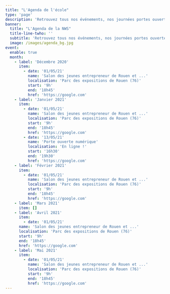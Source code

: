 ```yaml
---
title: "L'Agenda de l'école"
type: 'page'
description: 'Retrouvez tous nos événements, nos journées portes ouvertes et bien plus encore.'
banner:
  title: "L'Agenda de la NWS"
  title-line-twho: ''
  subtitle: 'Retrouvez tous nos événements, nos journées portes ouvertes et bien plus encore.'
  image: /images/agenda_bg.jpg
event:
  enable: true
  month:
    - label: 'Décembre 2020'
      item:
        - date: '01/05/21'
          name: 'Salon des jeunes entrepreneur de Rouen et ...'
          localisation: 'Parc des expositions de Rouen (76)'
          start: '9h'
          end: '18h45'
          href: 'https://google.com'
    - label: 'Janvier 2021'
      item:
        - date: '01/05/21'
          name: 'Salon des jeunes entrepreneur de Rouen et ...'
          localisation: 'Parc des expositions de Rouen (76)'
          start: '9h'
          end: '18h45'
          href: 'https://google.com'
        - date: '13/05/21'
          name: 'Porte ouverte numérique'
          localisation: 'En ligne !'
          start: '16h30'
          end: '19h30'
          href: 'https://google.com'
    - label: 'Février 2021'
      item:
        - date: '01/05/21'
          name: 'Salon des jeunes entrepreneur de Rouen et ...'
          localisation: 'Parc des expositions de Rouen (76)'
          start: '9h'
          end: '18h45'
          href: 'https://google.com'
    - label: 'Mars 2021'
      item: []
    - label: 'Avril 2021'
      item:
        - date: '01/05/21'
      name: 'Salon des jeunes entrepreneur de Rouen et ...'
      localisation: 'Parc des expositions de Rouen (76)'
      start: '9h'
      end: '18h45'
      href: 'https://google.com'
    - label: 'Mai 2021'
      item:
        - date: '01/05/21'
          name: 'Salon des jeunes entrepreneur de Rouen et ...'
          localisation: 'Parc des expositions de Rouen (76)'
          start: '9h'
          end: '18h45'
          href: 'https://google.com'
---
```

